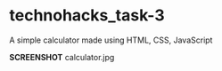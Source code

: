 # technohacks_task-3
A simple calculator made using HTML, CSS, JavaScript 

**SCREENSHOT**
calculator.jpg
